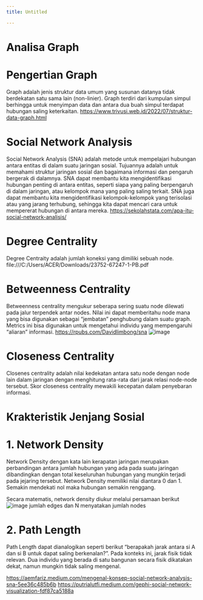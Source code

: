 ```yaml
---
title: Untitled

---
```


# Analisa Graph
# Pengertian Graph
Graph adalah jenis struktur data umum yang susunan datanya tidak berdekatan satu sama lain (non-linier). Graph terdiri dari kumpulan simpul berhingga untuk menyimpan data dan antara dua buah simpul terdapat hubungan saling keterkaitan.
https://www.trivusi.web.id/2022/07/struktur-data-graph.html
# Social Network Analysis
Social Network Analysis (SNA) adalah metode untuk mempelajari hubungan antara entitas di dalam suatu jaringan sosial. Tujuannya adalah untuk memahami struktur jaringan sosial dan bagaimana informasi dan pengaruh bergerak di dalamnya. SNA dapat membantu kita mengidentifikasi hubungan penting di antara entitas, seperti siapa yang paling berpengaruh di dalam jaringan, atau kelompok mana yang paling saling terkait. SNA juga dapat membantu kita mengidentifikasi kelompok-kelompok yang terisolasi atau yang jarang terhubung, sehingga kita dapat mencari cara untuk mempererat hubungan di antara mereka.
https://sekolahstata.com/apa-itu-social-network-analisis/
# Degree Centrality
Degree Centraity adalah jumlah koneksi yang
dimiliki sebuah node.
file:///C:/Users/ACER/Downloads/23752-67247-1-PB.pdf
# Betweenness Centrality
Betweenness centrality mengukur seberapa sering suatu node dilewati pada jalur terpendek antar nodes. Nilai ini dapat memberitahu node mana yang bisa digunakan sebagai “jembatan” penghubung dalam suatu graph. Metrics ini bisa digunakan untuk mengetahui individu yang mempengaruhi “aliaran” informasi.
https://rpubs.com/Davidlimbong/sna
![image](https://hackmd.io/_uploads/B1yyPYq71x.png)
# Closeness Centrality
Closenes centrality adalah nilai kedekatan antara satu node dengan node lain dalam jaringan dengan menghitung rata-rata dari jarak relasi node-node tersebut. Skor closeness centrality mewakili kecepatan dalam penyebaran informasi.
# Krakteristik Jenjang Sosial
# 1. Network Density
Network Density dengan kata lain kerapatan jaringan merupakan perbandingan antara jumlah hubungan yang ada pada suatu jaringan dibandingkan dengan total keseluruhan hubungan yang mungkin terjadi pada jejaring tersebut. Network Density memiliki nilai diantara 0 dan 1. Semakin mendekati nol maka hubungan semakin renggang.

Secara matematis, network density diukur melalui persamaan berikut
![image](https://hackmd.io/_uploads/Sk4yOF57ye.png)
jumlah edges dan N menyatakan jumlah nodes

# 2. Path Length
Path Length dapat dianalogikan seperti berikut “berapakah jarak antara si A dan si B untuk dapat saling berkenalan?”. Pada konteks ini, jarak fisik tidak relevan. Dua individu yang berada di satu bangunan secara fisik dikatakan dekat, namun mungkin tidak saling mengenal.

https://aemfariz.medium.com/mengenal-konsep-social-network-analysis-sna-5ee36c485b6b https://putrialutfi.medium.com/gephi-social-network-visualization-fdf87ca5188a